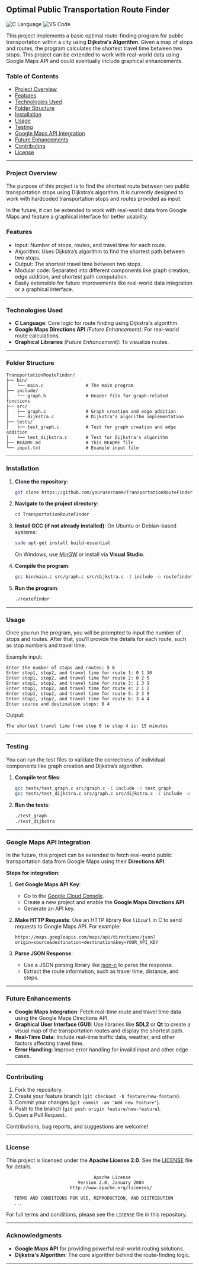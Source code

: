 

## **Optimal Public Transportation Route Finder**

![C Language](https://upload.wikimedia.org/wikipedia/commons/1/18/C_Programming_Language.svg) ![VS Code](https://upload.wikimedia.org/wikipedia/commons/9/9a/Visual_Studio_Code_1.35_icon.svg)

This project implements a basic optimal route-finding program for public transportation within a city using **Dijkstra's Algorithm**. Given a map of stops and routes, the program calculates the shortest travel time between two stops. This project can be extended to work with real-world data using Google Maps API and could eventually include graphical enhancements.

### **Table of Contents**
- [Project Overview](#project-overview)
- [Features](#features)
- [Technologies Used](#technologies-used)
- [Folder Structure](#folder-structure)
- [Installation](#installation)
- [Usage](#usage)
- [Testing](#testing)
- [Google Maps API Integration](#google-maps-api-integration)
- [Future Enhancements](#future-enhancements)
- [Contributing](#contributing)
- [License](#license)

---

### **Project Overview**
The purpose of this project is to find the shortest route between two public transportation stops using Dijkstra’s algorithm. It is currently designed to work with hardcoded transportation stops and routes provided as input.

In the future, it can be extended to work with real-world data from Google Maps and feature a graphical interface for better usability.

### **Features**
- Input: Number of stops, routes, and travel time for each route.
- Algorithm: Uses Dijkstra’s algorithm to find the shortest path between two stops.
- Output: The shortest travel time between two stops.
- Modular code: Separated into different components like graph creation, edge addition, and shortest path computation.
- Easily extensible for future improvements like real-world data integration or a graphical interface.

---

### **Technologies Used**
- **C Language**: Core logic for route finding using Dijkstra's algorithm.
- **Google Maps Directions API** *(Future Enhancement)*: For real-world route calculations.
- **Graphical Libraries** *(Future Enhancement)*: To visualize routes.

---

### **Folder Structure**

```plaintext
TransportationRouteFinder/
├── bin/
│   └── main.c                # The main program
├── include/
│   └── graph.h               # Header file for graph-related functions
├── src/
│   ├── graph.c               # Graph creation and edge addition
│   └── dijkstra.c            # Dijkstra's algorithm implementation
├── tests/
│   ├── test_graph.c          # Test for graph creation and edge addition
│   └── test_dijkstra.c       # Test for Dijkstra's algorithm
├── README.md                 # This README file
└── input.txt                 # Example input file
```

---

### **Installation**

1. **Clone the repository**:
   ```bash
   git clone https://github.com/yourusername/TransportationRouteFinder.git
   ```

2. **Navigate to the project directory**:
   ```bash
   cd TransportationRouteFinder
   ```

3. **Install GCC (if not already installed)**:
   On Ubuntu or Debian-based systems:
   ```bash
   sudo apt-get install build-essential
   ```

   On Windows, use [MinGW](https://www.mingw-w64.org/) or install via **Visual Studio**.

4. **Compile the program**:
   ```bash
   gcc bin/main.c src/graph.c src/dijkstra.c -I include -o routefinder
   ```

5. **Run the program**:
   ```bash
   ./routefinder
   ```

---

### **Usage**

Once you run the program, you will be prompted to input the number of stops and routes. After that, you'll provide the details for each route, such as stop numbers and travel time.

Example input:
```plaintext
Enter the number of stops and routes: 5 6
Enter stop1, stop2, and travel time for route 1: 0 1 10
Enter stop1, stop2, and travel time for route 2: 0 2 5
Enter stop1, stop2, and travel time for route 3: 1 3 1
Enter stop1, stop2, and travel time for route 4: 2 1 2
Enter stop1, stop2, and travel time for route 5: 2 3 9
Enter stop1, stop2, and travel time for route 6: 3 4 4
Enter source and destination stops: 0 4
```

Output:
```plaintext
The shortest travel time from stop 0 to stop 4 is: 15 minutes
```

---

### **Testing**
You can run the test files to validate the correctness of individual components like graph creation and Dijkstra’s algorithm.

1. **Compile test files**:
   ```bash
   gcc tests/test_graph.c src/graph.c -I include -o test_graph
   gcc tests/test_dijkstra.c src/graph.c src/dijkstra.c -I include -o test_dijkstra
   ```

2. **Run the tests**:
   ```bash
   ./test_graph
   ./test_dijkstra
   ```

---

### **Google Maps API Integration**

In the future, this project can be extended to fetch real-world public transportation data from Google Maps using their **Directions API**.

**Steps for integration:**

1. **Get Google Maps API Key**:
   - Go to the [Google Cloud Console](https://console.cloud.google.com/).
   - Create a new project and enable the **Google Maps Directions API**.
   - Generate an API key.

2. **Make HTTP Requests**:
   Use an HTTP library like `libcurl` in C to send requests to Google Maps API. For example:
   ```plaintext
   https://maps.googleapis.com/maps/api/directions/json?origin=source&destination=destination&key=YOUR_API_KEY
   ```

3. **Parse JSON Response**:
   - Use a JSON parsing library like [json-c](https://github.com/json-c/json-c) to parse the response.
   - Extract the route information, such as travel time, distance, and steps.

---

### **Future Enhancements**

- **Google Maps Integration**: Fetch real-time route and travel time data using the Google Maps Directions API.
- **Graphical User Interface (GUI)**: Use libraries like **SDL2** or **Qt** to create a visual map of the transportation routes and display the shortest path.
- **Real-Time Data**: Include real-time traffic data, weather, and other factors affecting travel time.
- **Error Handling**: Improve error handling for invalid input and other edge cases.

---

### **Contributing**

1. Fork the repository.
2. Create your feature branch (`git checkout -b feature/new-feature`).
3. Commit your changes (`git commit -am 'Add new feature'`).
4. Push to the branch (`git push origin feature/new-feature`).
5. Open a Pull Request.

Contributions, bug reports, and suggestions are welcome!

---

### **License**

This project is licensed under the **Apache License 2.0**. See the [LICENSE](LICENSE) file for details.

```plaintext
                                 Apache License
                           Version 2.0, January 2004
                        http://www.apache.org/licenses/

   TERMS AND CONDITIONS FOR USE, REPRODUCTION, AND DISTRIBUTION
   ...
```

For full terms and conditions, please see the `LICENSE` file in this repository.

---

### **Acknowledgments**

- **Google Maps API** for providing powerful real-world routing solutions.
- **Dijkstra's Algorithm**: The core algorithm behind the route-finding logic.

---


